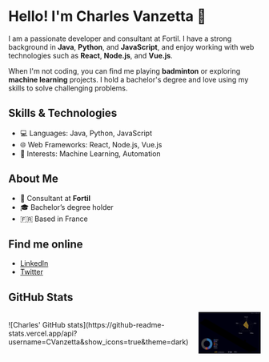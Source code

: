 # Hello! I'm Charles Vanzetta 👋

I am a passionate developer and consultant at Fortil. I have a strong background in **Java**, **Python**, and **JavaScript**, and enjoy working with web technologies such as **React**, **Node.js**, and **Vue.js**.

When I'm not coding, you can find me playing **badminton** or exploring **machine learning** projects. I hold a bachelor's degree and love using my skills to solve challenging problems.

## Skills & Technologies
- 💻 Languages: Java, Python, JavaScript
- 🌐 Web Frameworks: React, Node.js, Vue.js
- 🧠 Interests: Machine Learning, Automation

## About Me
- 🏢 Consultant at **Fortil**
- 🎓 Bachelor’s degree holder
- 🇫🇷 Based in France

## Find me online
- [LinkedIn](https://www.linkedin.com/in/charlesvanzetta/)
- [Twitter](https://twitter.com/charlesvanzetta)

## GitHub Stats
<div style="display: flex; justify-content: center; align-items: center; gap: 20px;">

  <div>
   ![Charles' GitHub stats](https://github-readme-stats.vercel.app/api?username=CVanzetta&show_icons=true&theme=dark)
  </div>

  <div>
    <img src="profile-3d-contrib/profile-night-rainbow.svg" alt="3D Contributions" width="400px" />
  </div>

</div>
